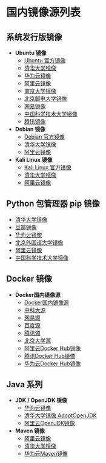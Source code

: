 <h1>国内镜像源列表</h1>
<h2>系统发行版镜像</h2>
<ul>
    <li><strong>Ubuntu 镜像</strong>
        <ul>
            <li><a href="http://mirrors.ubuntu.com/">Ubuntu 官方镜像</a></li>
            <li><a href="https://mirrors.tuna.tsinghua.edu.cn/ubuntu/">清华大学镜像</a></li>
            <li><a href="https://mirrors.huaweicloud.com/ubuntu/">华为云镜像</a></li>
            <li><a href="https://mirrors.aliyun.com/ubuntu/">阿里云镜像</a></li>
            <li><a href="https://mirrors.nju.edu.cn/ubuntu/">南京大学镜像</a></li>
            <li><a href="https://mirrors.bupt.edu.cn/ubuntu/">北京邮电大学镜像</a></li>
            <li><a href="https://mirrors.163.com/ubuntu/">网易镜像</a></li>
            <li><a href="https://mirrors.ustc.edu.cn/ubuntu/">中国科学技术大学镜像</a></li>
            <li><a href="https://mirrors.cloud.tencent.com/ubuntu/">腾讯镜像</a></li>
        </ul>
    </li>
    <li><strong>Debian 镜像</strong>
        <ul>
            <li><a href="https://www.debian.org/mirror/list">Debian 官方镜像</a></li>
            <li><a href="https://mirrors.tuna.tsinghua.edu.cn/debian/">清华大学镜像</a></li>
            <li><a href="https://mirrors.aliyun.com/debian/">阿里云镜像</a></li>
        </ul>
    </li>
    <li><strong>Kali Linux 镜像</strong>
        <ul>
            <li><a href="http://mirrors.kali.org/">Kali Linux 官方镜像</a></li>
            <li><a href="https://mirrors.tuna.tsinghua.edu.cn/kali/">清华大学镜像</a></li>
            <li><a href="https://mirrors.aliyun.com/kali/">阿里云镜像</a></li>
        </ul>
    </li>
</ul>
<h2>Python 包管理器 pip 镜像</h2>
<ul>
    <li><a href="https://pypi.tuna.tsinghua.edu.cn/simple/">清华大学镜像</a></li>
    <li><a href="https://pypi.douban.com/simple/">豆瓣镜像</a></li>
    <li><a href="https://repo.huaweicloud.com/repository/pypi/simple/">华为云镜像</a></li>
    <li><a href="https://mirrors.bfsu.edu.cn/pypi/web/simple/">北京外国语大学镜像</a></li>
    <li><a href="https://mirrors.aliyun.com/pypi/simple/">阿里云镜像</a></li>
    <li><a href="https://mirrors.ustc.edu.cn/pypi/web/simple/">中国科学技术大学镜像</a></li>
</ul>
<h2>Docker 镜像</h2>
<ul>
    <li><strong>Docker国内镜像源</strong>
        <ul>
            <li><a href="https://registry.docker-cn.com">Docker国内镜像源</a></li>
            <li><a href="https://docker.mirrors.ustc.edu.cn">中科大源</a></li>
            <li><a href="https://hub-mirror.c.163.com">网易源</a></li>
            <li><a href="https://mirror.baidubce.com">百度源</a></li>
            <li><a href="https://ccr.ccs.tencentyun.com">腾讯源</a></li>
            <li><a href="https://mirrors.pku.edu.cn">北京大学源</a></li>
            <li><a href="https://mirrors.aliyun.com/docker-hub/">阿里云Docker Hub镜像</a></li>
            <li><a href="https://mirrors.cloud.tencent.com/docker-hub/">腾讯Docker Hub镜像</a></li>
            <li><a href="https://mirrors.huaweicloud.com/docker-hub/">华为云Docker Hub镜像</a></li>
        </ul>
    </li>
</ul>
<h2>Java 系列</h2>
<ul>
    <li><strong>JDK / OpenJDK 镜像</strong>
        <ul>
            <li><a href="https://mirrors.huaweicloud.com/OpenJDK/">华为云镜像</a></li>
            <li><a href="https://mirrors.tuna.tsinghua.edu.cn/AdoptOpenJDK/">清华大学镜像 AdoptOpenJDK</a></li>
            <li><a href="https://mirrors.aliyun.com/openjdk/">阿里云OpenJDK镜像</a></li>
        </ul>
    </li>
    <li><strong>Maven 镜像</strong>
        <ul>
            <li><a href="https://maven.aliyun.com/repository/public">阿里云镜像</a></li>
            <li><a href="https://mirrors.tuna.tsinghua.edu.cn/maven/">清华大学镜像</a></li>
            <li><a href="https://mirrors.huaweicloud.com/repository/maven/">华为云Maven镜像</a></li>
        </ul>
    </li>
</ul>
